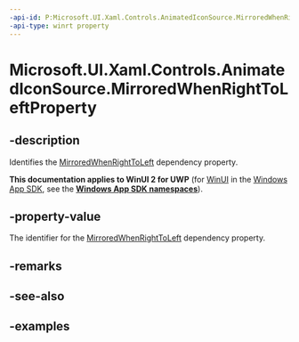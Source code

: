 ```yaml
---
-api-id: P:Microsoft.UI.Xaml.Controls.AnimatedIconSource.MirroredWhenRightToLeftProperty
-api-type: winrt property
---
```


# Microsoft.UI.Xaml.Controls.AnimatedIconSource.MirroredWhenRightToLeftProperty

<!--
public static Windows.UI.Xaml.DependencyProperty MirroredWhenRightToLeftProperty { get; }
-->

## -description

Identifies the [MirroredWhenRightToLeft](animatediconsource_mirroredwhenrighttoleft.md) dependency property.

**This documentation applies to WinUI 2 for UWP** (for [WinUI](/windows/apps/winui/winui3/) in the [Windows App SDK](/windows/apps/windows-app-sdk/), see the **[Windows App SDK namespaces](/windows/windows-app-sdk/api/winrt/)**).

## -property-value

The identifier for the [MirroredWhenRightToLeft](animatediconsource_mirroredwhenrighttoleft.md) dependency property.

## -remarks

## -see-also

## -examples
